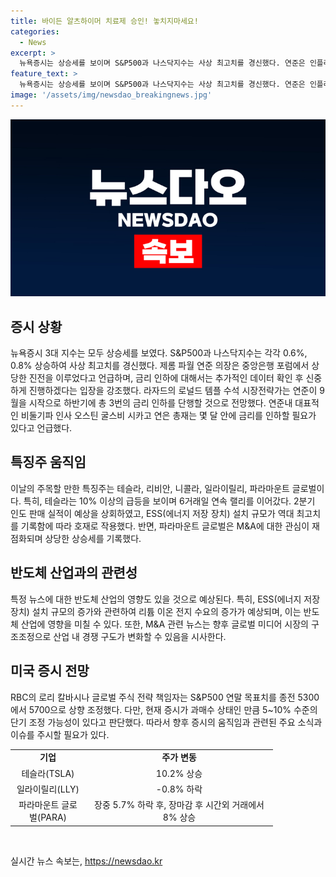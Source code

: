 ```yaml
---
title: 바이든 알츠하이머 치료제 승인! 놓치지마세요!
categories:
  - News
excerpt: >
  뉴욕증시는 상승세를 보이며 S&P500과 나스닥지수는 사상 최고치를 경신했다. 연준은 인플레이션 조절에 진전을 이룬 것으로 판단되며, 9월부터 하반기에 3차례의 금리 인하를 실시할 것으로 예상됐다. 이에 관련업종의 특징주들은 긍정적인 결과를 보였는데, 특히 테슬라의 2분기 인도 판매 실적이 기대를 상회하며 10% 이상의 주가 상승을 기록했다. 또한, 파라마운트 글로벌은 배리 딜러의 M&A 입질 소식으로 주가가 상승한 가운데, 일라이릴리는 알츠하이머 치료제 승인 소식에도 불구하고 하락했다.
feature_text: >
  뉴욕증시는 상승세를 보이며 S&P500과 나스닥지수는 사상 최고치를 경신했다. 연준은 인플레이션 조절에 진전을 이룬 것으로 판단되며, 9월부터 하반기에 3차례의 금리 인하를 실시할 것으로 예상됐다. 이에 관련업종의 특징주들은 긍정적인 결과를 보였는데, 특히 테슬라의 2분기 인도 판매 실적이 기대를 상회하며 10% 이상의 주가 상승을 기록했다. 또한, 파라마운트 글로벌은 배리 딜러의 M&A 입질 소식으로 주가가 상승한 가운데, 일라이릴리는 알츠하이머 치료제 승인 소식에도 불구하고 하락했다.
image: '/assets/img/newsdao_breakingnews.jpg'
---
```


<p><img src="/assets/img/newsdao_breakingnews.jpg" alt="firstkoreanews 속보" /></p>

<h2 data-ke-size="size26">증시 상황</h2>

<p data-ke-size="size16">뉴욕증시 3대 지수는 모두 상승세를 보였다. S&P500과 나스닥지수는 각각 0.6%, 0.8% 상승하여 사상 최고치를 경신했다. 제롬 파월 연준 의장은 중앙은행 포럼에서 상당한 진전을 이루었다고 언급하며, 금리 인하에 대해서는 추가적인 데이터 확인 후 신중하게 진행하겠다는 입장을 강조했다. 라자드의 로널드 템플 수석 시장전략가는 연준이 9월을 시작으로 하반기에 총 3번의 금리 인하를 단행할 것으로 전망했다. 연준내 대표적인 비둘기파 인사 오스틴 굴스비 시카고 연은 총재는 몇 달 안에 금리를 인하할 필요가 있다고 언급했다. </p>

<h2 data-ke-size="size26">특징주 움직임</h2>

<p data-ke-size="size16">이날의 주목할 만한 특징주는 테슬라, 리비안, 니콜라, 일라이릴리, 파라마운트 글로벌이다. 특히, 테슬라는 10% 이상의 급등을 보이며 6거래일 연속 랠리를 이어갔다. 2분기 인도 판매 실적이 예상을 상회하였고, ESS(에너지 저장 장치) 설치 규모가 역대 최고치를 기록함에 따라 호재로 작용했다. 반면, 파라마운트 글로벌은 M&A에 대한 관심이 재점화되며 상당한 상승세를 기록했다. </p>

<h2 data-ke-size="size26">반도체 산업과의 관련성</h2>

<p data-ke-size="size16">특정 뉴스에 대한 반도체 산업의 영향도 있을 것으로 예상된다. 특히, ESS(에너지 저장 장치) 설치 규모의 증가와 관련하여 리튬 이온 전지 수요의 증가가 예상되며, 이는 반도체 산업에 영향을 미칠 수 있다. 또한, M&A 관련 뉴스는 향후 글로벌 미디어 시장의 구조조정으로 산업 내 경쟁 구도가 변화할 수 있음을 시사한다. </p>

<h2 data-ke-size="size26">미국 증시 전망</h2>

<p data-ke-size="size16">RBC의 로리 칼바시나 글로벌 주식 전략 책임자는 S&P500 연말 목표치를 종전 5300에서 5700으로 상향 조정했다. 다만, 현재 증시가 과매수 상태인 만큼 5~10% 수준의 단기 조정 가능성이 있다고 판단했다. 따라서 향후 증시의 움직임과 관련된 주요 소식과 이슈를 주시할 필요가 있다. </p>

<table>
  <colgroup>
  <col width="120">
  <col width="300">
  </colgroup>
  <tbody>
    <tr>
      <td style="text-align: center; height: 17px;"><b>기업</b></td>
      <td style="text-align: center; height: 17px;"><b>주가 변동</b></td>
    </tr>
    <tr>
      <td style="text-align: center; height: 17px;">테슬라(TSLA)</td>
      <td style="text-align: center; height: 17px;">10.2% 상승</td>
    </tr>
    <tr>
      <td style="text-align: center; height: 17px;">일라이릴리(LLY)</td>
      <td style="text-align: center; height: 17px;">-0.8% 하락</td>
    </tr>
    <tr>
      <td style="text-align: center; height: 17px;">파라마운트 글로벌(PARA)</td>
      <td style="text-align: center; height: 17px;">장중 5.7% 하락 후, 장마감 후 시간외 거래에서 8% 상승</td>
    </tr>
  </tbody>
</table>

<p data-ke-size="size16">&nbsp;</p>
실시간 뉴스 속보는, <a href="https://newsdao.kr" rel="dofollow">https://newsdao.kr</a>


